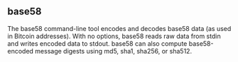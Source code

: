 base58
------

The base58 command-line tool encodes and decodes base58 data (as used in Bitcoin addresses). With no options, base58 reads raw data from stdin and writes encoded data to stdout. base58 can also compute base58-encoded message digests using md5, sha1, sha256, or sha512.
